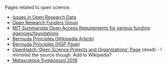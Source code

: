 

Pages related to open science.

-   [Issues in Open Research Data](https://archive.org/stream/OpenResearchData)
-   [Open Research Funders Group](http://www.orfg.org/)
-   [MIT Summarizes Open Access Requirements for various funding agencies/foundations](https://libraries.mit.edu/scholarly/publishing/research-funders/research-funder-open-access-requirements/)
-   [Bermuda Principles (Wikipedia Article)](https://en.wikipedia.org/wiki/Bermuda_Principles)
-   [Bermuda Principles (HGP Page)](http://web.ornl.gov/sci/techresources/Human_Genome/research/bermuda.shtml)
-   [OpenHatch 'Open Science Projects and Organizations' Page](https://openhatch.org/wiki/Open_Science_Projects_and_Organizations) (dead) - I mirrored the source though. Add to Wikipedia?
-   [Metascience Symposium 2019](https://osf.io/meetings/metasci2019/)

